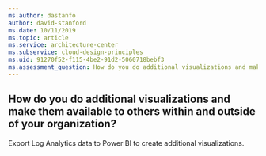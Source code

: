 ```yaml
---
ms.author: dastanfo
author: david-stanford
ms.date: 10/11/2019
ms.topic: article
ms.service: architecture-center
ms.subservice: cloud-design-principles
ms.uid: 91270f52-f115-4be2-91d2-5060718bebf3
ms.assessment_question: How do you do additional visualizations and make them available to others within and outside of your organization?
---
```

## How do you do additional visualizations and make them available to others within and outside of your organization?


Export Log Analytics data to Power BI to create additional visualizations.